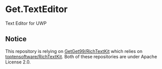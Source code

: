 # Get.TextEditor

Text Editor for UWP

## Notice

This repository is relying on [GetGet99/RichTextKit](https://github.com/GetGet99/RichTextKit/) which relies on [toptensoftware/RichTextKit](https://github.com/toptensoftware/RichTextKit). Both of these repositories are under Apache License 2.0.